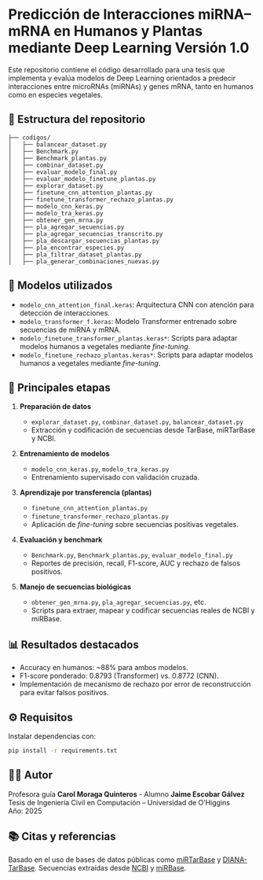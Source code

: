 # Predicción de Interacciones miRNA–mRNA en Humanos y Plantas mediante Deep Learning Versión 1.0

Este repositorio contiene el código desarrollado para una tesis  que implementa y evalúa modelos de Deep Learning orientados a predecir interacciones entre microRNAs (miRNAs) y genes mRNA, tanto en humanos como en especies vegetales. 
## 📁 Estructura del repositorio

```
├── codigos/
│   ├── balancear_dataset.py
│   ├── Benchmark.py
│   ├── Benchmark_plantas.py
│   ├── combinar_dataset.py
│   ├── evaluar_modelo_final.py
│   ├── evaluar_modelo_finetune_plantas.py
│   ├── explorar_dataset.py
│   ├── finetune_cnn_attention_plantas.py
│   ├── finetune_transformer_rechazo_plantas.py
│   ├── modelo_cnn_keras.py
│   ├── modelo_tra_keras.py
│   ├── obtener_gen_mrna.py
│   ├── pla_agregar_secuencias.py
│   ├── pla_agregar_secuencias_transcrito.py
│   ├── pla_descargar_secuencias_plantas.py
│   ├── pla_encontrar_especies.py
│   ├── pla_filtrar_dataset_plantas.py
│   ├── pla_generar_combinaciones_nuevas.py
```

## 🧠 Modelos utilizados

- `modelo_cnn_attention_final.keras`: Arquitectura CNN con atención para detección de interacciones.
- `modelo_transformer_f.keras`: Modelo Transformer entrenado sobre secuencias de miRNA y mRNA.
- `modelo_finetune_transformer_plantas.keras*`: Scripts para adaptar modelos humanos a vegetales mediante *fine-tuning*.
- `modelo_finetune_rechazo_plantas.keras*`: Scripts para adaptar modelos humanos a vegetales mediante *fine-tuning*.

## 🔬 Principales etapas

1. **Preparación de datos**
   - `explorar_dataset.py`, `combinar_dataset.py`, `balancear_dataset.py`  
   - Extracción y codificación de secuencias desde TarBase, miRTarBase y NCBI.

2. **Entrenamiento de modelos**  
   - `modelo_cnn_keras.py`, `modelo_tra_keras.py`  
   - Entrenamiento supervisado con validación cruzada.

3. **Aprendizaje por transferencia (plantas)**  
   - `finetune_cnn_attention_plantas.py`  
   - `finetune_transformer_rechazo_plantas.py`  
   - Aplicación de *fine-tuning* sobre secuencias positivas vegetales.

4. **Evaluación y benchmark**  
   - `Benchmark.py`, `Benchmark_plantas.py`, `evaluar_modelo_final.py`  
   - Reportes de precisión, recall, F1-score, AUC y rechazo de falsos positivos.

5. **Manejo de secuencias biológicas**  
   - `obtener_gen_mrna.py`, `pla_agregar_secuencias.py`, etc.  
   - Scripts para extraer, mapear y codificar secuencias reales de NCBI y miRBase.

## 📊 Resultados destacados

- Accuracy en humanos: ~88% para ambos modelos.
- F1-score ponderado: 0.8793 (Transformer) vs. 0.8772 (CNN).
- Implementación de mecanismo de rechazo por error de reconstrucción para evitar falsos positivos.

## ⚙️ Requisitos

Instalar dependencias con:

```bash
pip install -r requirements.txt
```

## 👨‍🔬 Autor
Profesora guía
**Carol Moraga Quinteros** -
Alumno
**Jaime Escobar Gálvez**  
Tesis de Ingeniería Civil en Computación – Universidad de O’Higgins  
Año: 2025

## 📚 Citas y referencias

Basado en el uso de bases de datos públicas como [miRTarBase](https://mirtarbase.cuhk.edu.cn/) y [DIANA-TarBase](https://dianalab.e-ce.uth.gr/html/diana_tarbase.html). Secuencias extraídas desde [NCBI](https://www.ncbi.nlm.nih.gov/) y [miRBase](https://www.mirbase.org/).
